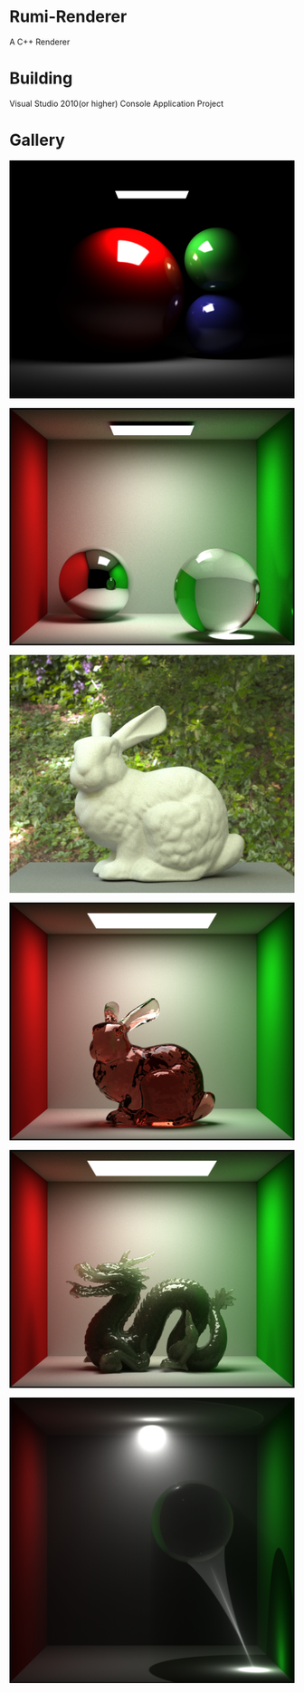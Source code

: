 # Rumi-Renderer
A C++ Renderer

# Building
Visual Studio 2010(or higher) Console Application Project

# Gallery
![image](https://github.com/letletmego/Rumi-Renderer/blob/master/Gallery/RGB%20Sphere.png)

![image](https://github.com/letletmego/Rumi-Renderer/blob/master/Gallery/Cornell%20Box.png)

![image](https://github.com/letletmego/Rumi-Renderer/blob/master/Gallery/Image%20Based%20Light.png)

![image](https://github.com/letletmego/Rumi-Renderer/blob/master/Gallery/Beer's%20Law.png)

![image](https://github.com/letletmego/Rumi-Renderer/blob/master/Gallery/Subsurface%20Scattering.png)

![image](https://github.com/letletmego/Rumi-Renderer/blob/master/Gallery/Volumetric%20Caustic.png)
